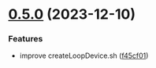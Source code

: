 # [0.5.0](https://github.com/PextraCloud/node-lvm/compare/v0.4.4...v0.5.0) (2023-12-10)


### Features

* improve createLoopDevice.sh ([f45cf01](https://github.com/PextraCloud/node-lvm/commit/f45cf01bc8b8a5537b07825ba6cef66affcf695c))



